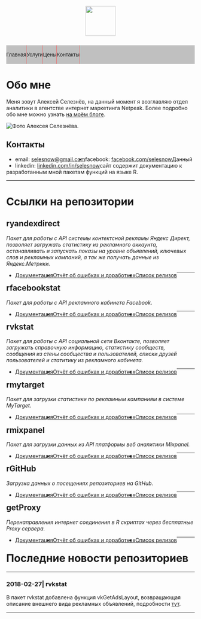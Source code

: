 <head>
  
<!-- Global site tag (gtag.js) - Google Analytics -->
<script async src="https://www.googletagmanager.com/gtag/js?id=UA-114798296-1"></script>
<script>
  window.dataLayer = window.dataLayer || [];
  function gtag(){dataLayer.push(arguments);}
  gtag('js', new Date());

  gtag('config', 'UA-114798296-1');
</script>

<style type="text/css">
 ul.menu {
  list-style: none; /*убираем маркеры списка*/
  margin: 0; /*убираем отступы*/
  padding-left: 0; /*убираем отступы*/
  margin-top:25px; /*делаем отступ сверху*/
  background:#C0C0C0; /*добавляем фон всему меню (заменив этот параметр, вы поменяете цвет всего меню)*/
  height: 50px; /*задаем высоту*/
}
a.amenu {
  text-decoration: none; /*убираем подчеркивание текста ссылок*/
  background:#C0C0C0; /*добавляем фон к пункту меню (заменив этот параметр, вы поменяете цвет всех пунктов меню)*/
  color:#000000 /*меняем цвет ссылок*/
  padding:0px 15px; /*добавляем отступ*/
  font-family: arial; /*меняем шрифт*/
  line-height:50px; /*ровняем меню по вертикали*/
  display: block; 
  border-right: 1px solid #F36262; /*добавляем бордюр справа*/
  -moz-transition: all 0.3s 0.01s ease; /*делаем плавный переход*/
  -o-transition: all 0.3s 0.01s ease;
  -webkit-transition: all 0.3s 0.01s ease;
}
a:hover {
  background:#808080;/*добавляем эффект при наведении*/
}
li {
  float:left; /*Размещаем список горизонтально для реализации меню*/
}
</style>

</head>

<p align="center">
<a href="https://selesnow.github.io/"><img src="https://alexeyseleznev.files.wordpress.com/2017/03/as.png" height="80"></a>
</p>

<ul class="menu">
<li><a href="#" class="amenu">Главная</a></li>
<li><a href="#" class="amenu">Услуги</a></li>
<li><a href="#" class="amenu">Цены</a></li>
<li><a href="#" class="amenu">Контакты</a></li>
</ul>

# Обо мне
Меня зовут Алексей Селезнёв, на данный момент я возглавляю отдел аналитики в агентстве интернет маркетинга Netpeak. 
Более подробно обо мне можно узнать [на моём блоге](alexeyseleznev.wordpress.com).

<img class=" aligncenter" src="https://scontent.fods1-1.fna.fbcdn.net/v/t1.0-9/23519298_1723847460967555_7311750647506949501_n.jpg?oh=a88c93c1a1ea6600ee3268b3f8d74bd6&amp;oe=5B4B9D0E" alt="Фото Алексея Селезнёва.">


## Контакты
* email: selesnow@gmail.com
* facebook: [facebook.com/selesnow](https://www.facebook.com/selesnow)
* linkedin: [linkedin.com/in/selesnow](https://www.linkedin.com/in/selesnow)

Данный сайт содержит документацию к разработанным мной пакетам функций на языке R.

---

# Ссылки на репозитории
## ryandexdirect
*Пакет для работы с API системы контектсной рекламы Яндекс Директ, позволяет загружать статистику из рекламного аккаунта, останавливать и запускать показы на уровне объявлений, ключевых слов и рекламных кампаний, а так же получать данные из Яндекс.Метрики.*
* [Документация](https://selesnow.github.io/ryandexdirect/)
* [Отчёт об ошибках и доработках](https://github.com/selesnow/ryandexdirect/issues)
* [Список релизов](https://github.com/selesnow/ryandexdirect/releases)

---
## rfacebookstat
*Пакет для работы с API рекламного кабинета Facebook.*
* [Документация](https://selesnow.github.io/rfacebookstat/)
* [Отчёт об ошибках и доработках](https://github.com/selesnow/rfacebookstat/issues)
* [Список релизов](https://github.com/selesnow/rfacebookstat/releases)

---
## rvkstat
*Пакет для работы с API социальной сети Вконтакте, позволяет загружать справочную информацию, статистику сообществ, сообщения из стены сообщества и пользователей, списки друзей пользователей и статитику из рекламного кабинета.*
* [Документация](https://selesnow.github.io/rvkstat/)
* [Отчёт об ошибках и доработках](https://github.com/selesnow/rvkstat/issues)
* [Список релизов](https://github.com/selesnow/rvkstat/releases)

---
## rmytarget
*Пакет для загрузки статистики по рекламным кампаниям в системе MyTarget.*
* [Документация](https://selesnow.github.io/rmytarget/)
* [Отчёт об ошибках и доработках](https://github.com/selesnow/rmytarget/issues)
* [Список релизов](https://github.com/selesnow/rmytarget/releases)

---
## rmixpanel
*Пакет для загрузки данных из API платформы веб аналитики Mixpanel.*
* [Документация](https://selesnow.github.io/rmixpanel/)
* [Отчёт об ошибках и доработках](https://github.com/selesnow/rmixpanel/issues)
* [Список релизов](https://github.com/selesnow/rmixpanel/releases)

---
## rGitHub
*Загрузка данных о посещениях репозиториев на GitHub.*
* [Документация](https://selesnow.github.io/rGitHub/)
* [Отчёт об ошибках и доработках](https://github.com/selesnow/rGitHub/issues)
* [Список релизов](https://github.com/selesnow/rGitHub/releases)

---
## getProxy
*Перенаправления интернет соединения в R скриптах через бесплатные Proxy сервера.*
* [Документация](https://selesnow.github.io/getProxy/)
* [Отчёт об ошибках и доработках](https://github.com/selesnow/getProxy/issues)
* [Список релизов](https://github.com/selesnow/getProxy/releases)
---

# Последние новости репозиториев
---
### 2018-02-27| rvkstat

В пакет rvkstat добавлена функция vkGetAdsLayout, возвращающая описание внешнего вида рекламных объявлений, подробности [тут](https://github.com/selesnow/rvkstat/releases/tag/2.3.0).

---
